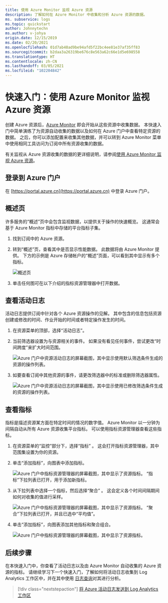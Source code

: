 ```yaml
---
title: 使用 Azure Monitor 监视 Azure 资源
description: 了解如何在 Azure Monitor 中收集和分析 Azure 资源的数据。
ms. subservice: logs
ms.topic: quickstart
author: Johnnytechn
ms.author: v-johya
origin.date: 12/15/2019
ms.date: 02/20/2021
ms.openlocfilehash: 01d7ab48ad9be94afd5f22bc4ee81e37af35ff83
ms.sourcegitcommit: b2daa3a26319be676c8e563a62c66e1d5e698558
ms.translationtype: HT
ms.contentlocale: zh-CN
ms.lasthandoff: 03/05/2021
ms.locfileid: "102204842"
---
```

# <a name="quickstart-monitor-an-azure-resource-with-azure-monitor"></a>快速入门：使用 Azure Monitor 监视 Azure 资源
创建 Azure 资源后，[Azure Monitor](../overview.md) 即会开始从这些资源中收集数据。 本快速入门中简单演练了为资源自动收集的数据以及如何在 Azure 门户中查看特定资源的数据。 之后，你可以添加配置来收集其他数据，并可以转到 Azure Monitor 菜单中使用相同工具访问为订阅中所有资源收集的数据。

有关监视从 Azure 资源收集的数据的更详细说明，请参阅[使用 Azure Monitor 监视 Azure 资源](../essentials/monitor-azure-resource.md)。


## <a name="sign-in-to-azure-portal"></a>登录到 Azure 门户

在 [https://portal.azure.cn](https://portal.azure.cn) 中登录 Azure 门户。 


## <a name="overview-page"></a>概述页
许多服务的“概述”页中会包含监视数据，以提供关于操作的快速概览。 这通常会基于 Azure Monitor 指标中存储的平台指标子集。

1. 找到订阅中的 Azure 资源。
2. 转到“概述”页，查看其中是否显示性能数据。 此数据将由 Azure Monitor 提供。 下方的示例是 Azure 存储帐户的“概述”页面，可以看到其中显示有多个指标。

    ![概述页](./media/quick-monitor-azure-resource/overview.png)

3. 单击任何图可在以下介绍的指标资源管理器中打开数据。

## <a name="view-the-activity-log"></a>查看活动日志
活动日志提供订阅中针对各个 Azure 资源操作的见解。 其中包含的信息包括资源创建或修改的时间、作业开始的时间或者特定操作发生的时间。

1. 在资源菜单的顶部，选择“活动日志”。
2. 当前筛选器设置为与资源相关的事件。 如果没有看见任何事件，尝试更改“时间跨度”来扩大时间范围。

    ![Azure 门户中资源活动日志的屏幕截图，其中显示使用默认筛选条件生成的资源的操作列表。](./media/quick-monitor-azure-resource/activity-log-resource.png)

4. 如要查看订阅中其他资源的事件，请更改筛选器中的标准或删除筛选器属性。

    ![Azure 门户中资源活动日志的屏幕截图，其中显示使用已修改筛选条件生成的资源的操作列表。](./media/quick-monitor-azure-resource/activity-log-all.png)



## <a name="view-metrics"></a>查看指标
指标是描述资源某方面在特定时间的情况的数字值。 Azure Monitor 以一分钟为间隔自动从所有 Azure 资源收集平台指标。 可以使用指标资源管理器查看这些指标。

1. 在资源菜单的“监控”部分下，选择“指标” 。 这会打开指标资源管理器，其中范围集设置为你的资源。
2. 单击“添加指标”，向图表中添加指标。
   
   ![Azure 门户中指标资源管理器的屏幕截图，其中显示了资源指标。 “指标”下拉列表已打开，用于添加新指标。](./media/quick-monitor-azure-resource/metrics-explorer-01.png)
   
4. 从下拉列表中选择一个指标，然后选择“聚合” 。 这会定义各个时间间隔期间如何对收集的值进行采样。

    ![Azure 门户中指标资源管理器的屏幕截图，其中显示了资源指标。 “聚合”下拉列表已打开，并且已选中“平均值”。](./media/quick-monitor-azure-resource/metrics-explorer-02.png)

5. 单击“添加指标”，向图表添加其他指标和聚合组合。

    ![Azure 门户中指标资源管理器的屏幕截图，其中显示了资源指标。](./media/quick-monitor-azure-resource/metrics-explorer-03.png)



## <a name="next-steps"></a>后续步骤
在本快速入门中，你查看了活动日志以及由 Azure Monitor 自动收集的 Azure 资源的指标。 请继续学习下一个快速入门，了解如何将活动日志收集到 Log Analytics 工作区中，并在其中使用 [日志查询](../log-query/log-query-overview.md)对其进行分析。

> [!div class="nextstepaction"]
> [将 Azure 活动日志发送到 Log Analytics 工作区](../learn/quick-collect-activity-log-portal.md)

